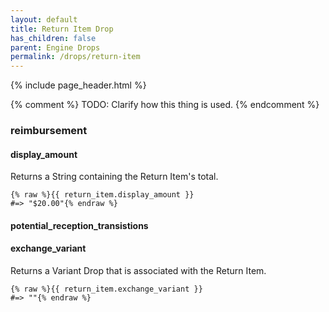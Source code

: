 ```yaml
---
layout: default
title: Return Item Drop
has_children: false
parent: Engine Drops
permalink: /drops/return-item
---
```


{% include page_header.html %}

{% comment %}
  TODO: Clarify how this thing is used.
{% endcomment %}

### reimbursement

#### display_amount

Returns a String containing the Return Item's total.

```liquid
{% raw %}{{ return_item.display_amount }}
#=> "$20.00"{% endraw %}
```

#### potential_reception_transistions 

#### exchange_variant 

Returns a Variant Drop that is associated with the Return Item.

```liquid
{% raw %}{{ return_item.exchange_variant }}
#=> ""{% endraw %}
```